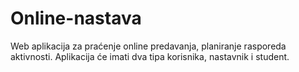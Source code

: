 # Online-nastava
 Web aplikacija za praćenje online predavanja, planiranje rasporeda aktivnosti. Aplikacija će imati dva tipa korisnika, nastavnik i student. 
